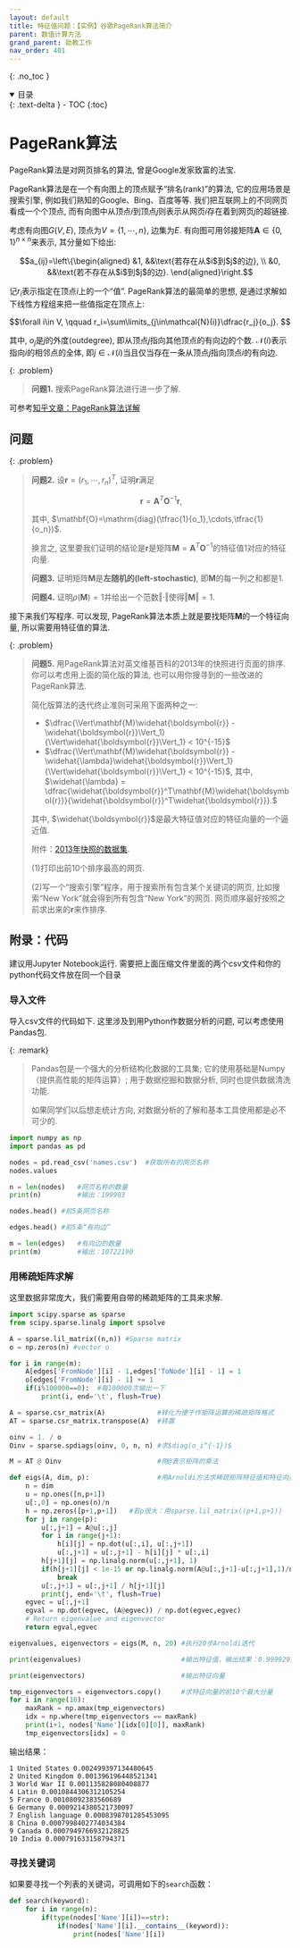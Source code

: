 ```yaml
---
layout: default
title: 特征值问题：【实例】谷歌PageRank算法简介
parent: 数值计算方法
grand_parent: 助教工作
nav_order: 401
---
```


{: .no_toc }

<details open markdown="block">
  <summary>
    目录
  </summary>
  {: .text-delta }
- TOC
{:toc}
</details>

# PageRank算法

PageRank算法是对网页排名的算法, 曾是Google发家致富的法宝. 

PageRank算法是在一个有向图上的顶点赋予“排名(rank)”的算法,
它的应用场景是搜索引擎, 例如我们熟知的Google、Bing、百度等等.
我们把互联网上的不同网页看成一个个顶点, 
而有向图中从顶点$i$到顶点$j$则表示从网页$i$存在着到网页$j$的超链接.

考虑有向图$G(V,E)$, 顶点为$V=\lbrace 1,\cdots,n\rbrace$, 边集为$E$. 有向图可用邻接矩阵$\mathbf{A}\in\lbrace 0,1\rbrace^{n\times n}$来表示,
其分量如下给出:

$$a_{ij}=\left\{\begin{aligned}
&1, &&\text{若存在从$i$到$j$的边}, \\
&0, &&\text{若不存在从$i$到$j$的边}.
\end{aligned}\right.$$

记$r_i$表示指定在顶点$i$上的一个“值”. PageRank算法的最简单的思想, 是通过求解如下线性方程组来把一些值指定在顶点上:

$$\forall i\in V, \qquad r_i=\sum\limits_{j\in\mathcal{N}(i)}\dfrac{r_j}{o_j}. $$

其中, $o_j$是$j$的外度(outdegree), 即从顶点$j$指向其他顶点的有向边的个数.
$\mathcal{N}(i)$表示指向$i$的相邻点的全体, 即$j\in\mathcal{N}(i)$当且仅当存在一条从顶点$j$指向顶点$i$的有向边.

{: .problem}
> **问题1.** 搜索PageRank算法进行进一步了解.

可参考[知乎文章：PageRank算法详解](https://zhuanlan.zhihu.com/p/137561088)

## 问题

{: .problem}
> **问题2.** 设$\boldsymbol{r}=(r_1,\cdots,r_n)^T$, 证明$\boldsymbol{r}$满足
>
> $$\boldsymbol{r}=\mathbf{A}^T \mathbf{O}^{-1}\boldsymbol{r},$$
>
> 其中, $\mathbf{O}=\mathrm{diag}(\tfrac{1}{o_1},\cdots,\tfrac{1}{o_n})$. 
>
> 换言之, 这里要我们证明的结论是$\boldsymbol{r}$是矩阵$\mathbf{M}=\mathbf{A}^T \mathbf{O}^{-1}$的特征值1对应的特征向量.
>
> **问题3.** 证明矩阵$\mathbf{M}$是**左随机的(left-stochastic)**, 即$\mathbf{M}$的每一列之和都是$1$.
>
> **问题4.** 证明$\rho(\mathbf{M})=1$并给出一个范数$\Vert\cdot\Vert$使得$\Vert\mathbf{M}\Vert = 1$. 

接下来我们写程序. 可以发现, PageRank算法本质上就是要找矩阵$\mathbf{M}$的一个特征向量, 所以需要用特征值的算法. 

{: .problem}
> **问题5.** 用PageRank算法对英文维基百科的2013年的快照进行页面的排序.  
> 你可以考虑用上面的简化版的算法, 也可以用你搜寻到的一些改进的PageRank算法. 
>
> 简化版算法的迭代终止准则可采用下面两种之一:
>
> - $\dfrac{\Vert\mathbf{M}\widehat{\boldsymbol{r}} - \widehat{\boldsymbol{r}}\Vert_1}{\Vert\widehat{\boldsymbol{r}}\Vert_1} < 10^{-15}$
> - $\dfrac{\Vert\mathbf{M}\widehat{\boldsymbol{r}} - \widehat{\lambda}\widehat{\boldsymbol{r}}\Vert_1}{\Vert\widehat{\boldsymbol{r}}\Vert_1} < 10^{-15}$, 其中, $\widehat{\lambda} = \dfrac{\widehat{\boldsymbol{r}}^T\mathbf{M}\widehat{\boldsymbol{r}}}{\widehat{\boldsymbol{r}}^T\widehat{\boldsymbol{r}}}.$
>
> 其中, $\widehat{\boldsymbol{r}}$是最大特征值对应的特征向量的一个逼近值.
>
> 附件：[2013年快照的数据集](/res/data_pagerank.rar).
>
> (1)打印出前10个排序最高的网页.
>
> (2)写一个“搜索引擎”程序，用于搜索所有包含某个关键词的网页, 比如搜索“New York”就会得到所有包含“New York”的网页. 
> 网页顺序最好按照之前求出来的$\boldsymbol{r}$来作排序. 

## 附录：代码

建议用Jupyter Notebook运行.
需要把上面压缩文件里面的两个csv文件和你的python代码文件放在同一个目录

### 导入文件

导入csv文件的代码如下. 这里涉及到用Python作数据分析的问题, 可以考虑使用Pandas包.

{: .remark}
> Pandas包是一个强大的分析结构化数据的工具集; 它的使用基础是Numpy （提供高性能的矩阵运算）;
> 用于数据挖掘和数据分析, 同时也提供数据清洗功能. 
>
> 如果同学们以后想走统计方向, 对数据分析的了解和基本工具使用都是必不可少的. 

```python
import numpy as np
import pandas as pd

nodes = pd.read_csv('names.csv')  #获取所有的网页名称
nodes.values 

n = len(nodes)   #网页名称的数量
print(n)         #输出：199903

nodes.head() #前5条网页名称

edges.head() #前5条“有向边”

m = len(edges)   #有向边的数量
print(m)         #输出：10722190

```

### 用稀疏矩阵求解

这里数据非常庞大，我们需要用自带的稀疏矩阵的工具来求解.

```python
import scipy.sparse as sparse
from scipy.sparse.linalg import spsolve

A = sparse.lil_matrix((n,n)) #Sparse matrix
o = np.zeros(n) #vector o

for i in range(m):
    A[edges['FromNode'][i] - 1,edges['ToNode'][i] - 1] = 1
    o[edges['FromNode'][i] - 1] += 1
    if(i%100000==0):  #每100000次输出一下
        print(i, end='\t', flush=True)

A = sparse.csr_matrix(A)             #转化为便于作矩阵运算的稀疏矩阵格式
AT = sparse.csr_matrix.transpose(A)  #转置

oinv = 1. / o
Oinv = sparse.spdiags(oinv, 0, n, n) #求$diag(o_i^{-1})$

M = AT @ Oinv                        #用@表示矩阵的乘法

def eigs(A, dim, p):                 #用Arnoldi方法求稀疏矩阵特征值和特征向量
    n = dim
    u = np.ones([n,p+1]) 
    u[:,0] = np.ones(n)/n
    h = np.zeros([p+1,p+1])   #若p很大：用sparse.lil_matrix((p+1,p+1))
    for j in range(p):
        u[:,j+1] = A@u[:,j]
        for i in range(j+1):
            h[i][j] = np.dot(u[:,i], u[:,j+1])
            u[:,j+1] = u[:,j+1] - h[i][j] * u[:,i]
        h[j+1][j] = np.linalg.norm(u[:,j+1], 1)
        if(h[j+1][j] < 1e-15 or np.linalg.norm(A@u[:,j+1]-u[:,j+1],1)/np.linalg.norm(u[:,j+1],1) < 1e-15):
            break
        u[:,j+1] = u[:,j+1] / h[j+1][j]
        print(j, end='\t', flush=True)
    egvec = u[:,j+1]
    egval = np.dot(egvec, (A@egvec)) / np.dot(egvec,egvec)
    # Return eigenvalue and eigenvector
    return egval,egvec

eigenvalues, eigenvectors = eigs(M, n, 20) #执行20步Arnoldi迭代

print(eigenvalues)                         #输出特征值，输出结果：0.9999292040726496

print(eigenvectors)                        #输出特征向量

tmp_eigenvectors = eigenvectors.copy()     #求特征向量的前10个最大分量
for i in range(10):
    maxRank = np.amax(tmp_eigenvectors)
    idx = np.where(tmp_eigenvectors == maxRank)
    print(i+1, nodes['Name'][idx[0][0]], maxRank)
    tmp_eigenvectors[idx] = 0

```

输出结果：

```
1 United States 0.002499397134480645
2 United Kingdom 0.001396196448521341
3 World War II 0.001135828080408877
4 Latin 0.0010844306312105254
5 France 0.00108092383560689
6 Germany 0.0009214380521730097
7 English language 0.0008398701285453095
8 China 0.0007998402774034384
9 Canada 0.0007949766932128825
10 India 0.000791633158794371
```

### 寻找关键词

如果要寻找一个列表的关键词，可调用如下的```search```函数：

```python
def search(keyword):
    for i in range(n):
        if(type(nodes['Name'][i])==str):
            if(nodes['Name'][i].__contains__(keyword)):
                print(nodes['Name'][i])
```

